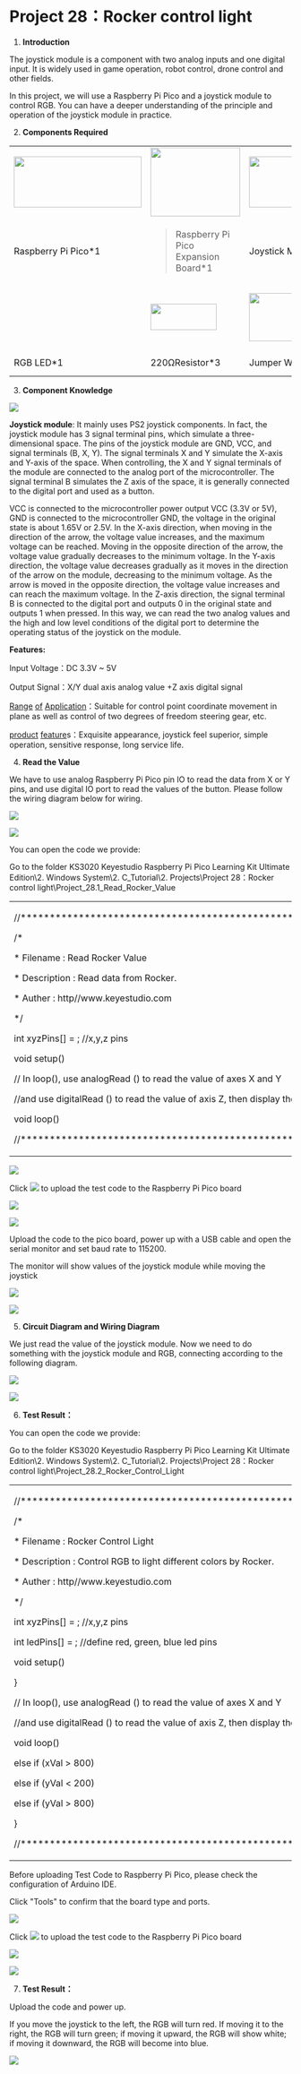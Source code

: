 # Project 28：Rocker control light

1.  **Introduction**

The joystick module is a component with two analog inputs and one
digital input. It is widely used in game operation, robot control, drone
control and other fields.

In this project, we will use a Raspberry Pi Pico and a joystick module
to control RGB. You can have a deeper understanding of the principle and
operation of the joystick module in practice.

2.  **Components Required**

<table>
<tbody>
<tr class="odd">
<td><img src="https://raw.githubusercontent.com/keyestudio/KS3020-KS3020F-Keyestudio-Raspberry-Pi-Pico-Ultimate-Starter-Kit-Arduino/master/media/b18fe281156b29c44796f72222718d58.jpeg" style="width:2.37431in;height:0.94514in" /></td>
<td><img src="https://raw.githubusercontent.com/keyestudio/KS3020-KS3020F-Keyestudio-Raspberry-Pi-Pico-Ultimate-Starter-Kit-Arduino/master/media/bbed91c0b45fcafc7e7163bfeabf68f9.png" style="width:1.67014in;height:1.28472in" /></td>
<td><img src="https://raw.githubusercontent.com/keyestudio/KS3020-KS3020F-Keyestudio-Raspberry-Pi-Pico-Ultimate-Starter-Kit-Arduino/master/media/d087b123748cbfb8ed9f517150db71c5.png" style="width:1.71042in;height:0.95139in" /></td>
<td></td>
<td></td>
<td></td>
</tr>
<tr class="even">
<td>Raspberry Pi Pico*1</td>
<td><blockquote>
<p>Raspberry Pi Pico Expansion Board*1</p>
</blockquote></td>
<td>Joystick Module*1</td>
<td></td>
<td></td>
<td></td>
</tr>
<tr class="odd">
<td><img src="https://raw.githubusercontent.com/keyestudio/KS3020-KS3020F-Keyestudio-Raspberry-Pi-Pico-Ultimate-Starter-Kit-Arduino/master/media/af749ecbde89c728a8c63e6527781cac.png" style="width:0.16806in;height:0.93194in" /></td>
<td><img src="https://raw.githubusercontent.com/keyestudio/KS3020-KS3020F-Keyestudio-Raspberry-Pi-Pico-Ultimate-Starter-Kit-Arduino/master/media/098a2730d0b0a2a4b2079e0fc87fd38b.png" style="width:1.22639in;height:0.49236in" /></td>
<td><img src="https://raw.githubusercontent.com/keyestudio/KS3020-KS3020F-Keyestudio-Raspberry-Pi-Pico-Ultimate-Starter-Kit-Arduino/master/media/c801a7baee258ff7f5f28ac6e9a7097b.png" style="width:0.92778in;height:0.89167in" /></td>
<td><img src="https://raw.githubusercontent.com/keyestudio/KS3020-KS3020F-Keyestudio-Raspberry-Pi-Pico-Ultimate-Starter-Kit-Arduino/master/media/7dcbd02995be3c142b2f97df7f7c03ce.png" style="width:1.275in;height:0.68264in" /></td>
<td><img src="https://raw.githubusercontent.com/keyestudio/KS3020-KS3020F-Keyestudio-Raspberry-Pi-Pico-Ultimate-Starter-Kit-Arduino/master/media/f1aed48e2c02214415853ad2358f3744.png" style="width:1.21875in;height:1.02986in" /></td>
<td><img src="https://raw.githubusercontent.com/keyestudio/KS3020-KS3020F-Keyestudio-Raspberry-Pi-Pico-Ultimate-Starter-Kit-Arduino/master/media/e65c16153d0ca27891c8c08092d96d5a.png" style="width:0.47292in;height:1.15833in" /></td>
</tr>
<tr class="even">
<td>RGB LED*1</td>
<td>220ΩResistor*3</td>
<td>Jumper Wires</td>
<td>USB Cable*1</td>
<td>M-F Dupont Wires</td>
<td>Breadboard*1</td>
</tr>
</tbody>
</table>

3.  **Component Knowledge**

![](/media/d087b123748cbfb8ed9f517150db71c5.png)

**Joystick module**: It mainly uses PS2 joystick components. In fact,
the joystick module has 3 signal terminal pins, which simulate a
three-dimensional space. The pins of the joystick module are GND, VCC,
and signal terminals (B, X, Y). The signal terminals X and Y simulate
the X-axis and Y-axis of the space. When controlling, the X and Y signal
terminals of the module are connected to the analog port of the
microcontroller. The signal terminal B simulates the Z axis of the
space, it is generally connected to the digital port and used as a
button.

VCC is connected to the microcontroller power output VCC (3.3V or 5V),
GND is connected to the microcontroller GND, the voltage in the original
state is about 1.65V or 2.5V. In the X-axis direction, when moving in
the direction of the arrow, the voltage value increases, and the maximum
voltage can be reached. Moving in the opposite direction of the arrow,
the voltage value gradually decreases to the minimum voltage. In the
Y-axis direction, the voltage value decreases gradually as it moves in
the direction of the arrow on the module, decreasing to the minimum
voltage. As the arrow is moved in the opposite direction, the voltage
value increases and can reach the maximum voltage. In the Z-axis
direction, the signal terminal B is connected to the digital port and
outputs 0 in the original state and outputs 1 when pressed. In this way,
we can read the two analog values and the high and low level conditions
of the digital port to determine the operating status of the joystick on
the module.

**Features:**

Input Voltage：DC 3.3V \~ 5V

Output Signal：X/Y dual axis analog value +Z axis digital signal

[Range](javascript:;) [of](javascript:;) [Application](javascript:;)：Suitable
for control point coordinate movement in plane as well as control of two
degrees of freedom steering gear, etc.  

[product](javascript:;) [feature](javascript:;)s：Exquisite appearance,
joystick feel superior, simple operation, sensitive response, long
service life.  

4.  **Read the Value**

We have to use analog Raspberry Pi Pico pin IO to read the data from X
or Y pins, and use digital IO port to read the values of the button.
Please follow the wiring diagram below for wiring.

![](/media/36004a41553a2f413ba05775e9b696eb.png)

![](/media/b843cdff62b3ccf3f3f028a834b468aa.png)

You can open the code we provide:

Go to the folder KS3020 Keyestudio Raspberry Pi Pico Learning Kit
Ultimate Edition\\2. Windows System\\2. C\_Tutorial\\2.
Projects\\Project 28：Rocker control
light\\Project\_28.1\_Read\_Rocker\_Value

<table>
<tbody>
<tr class="odd">
<td><p>//**********************************************************************************</p>
<p>/*</p>
<p>* Filename : Read Rocker Value</p>
<p>* Description : Read data from Rocker.</p>
<p>* Auther : http//www.keyestudio.com</p>
<p>*/</p>
<p>int xyzPins[] = ; //x,y,z pins</p>
<p>void setup() </p>
<p>// In loop(), use analogRead () to read the value of axes X and Y</p>
<p>//and use digitalRead () to read the value of axis Z, then display them.</p>
<p>void loop() </p>
<p>//**********************************************************************************</p></td>
</tr>
</tbody>
</table>

![](/media/e28f4f91a9c83bb8c86a7c7111728af6.png)

Click ![](/media/b0d41283bf5ae66d2d5ab45db15331ba.png) to upload the test code to the Raspberry
Pi Pico board

![](/media/89d623db8d58a26e5153873ed9d0fe37.png)

![](/media/50c6f20491ad82bc75b924f32177a2d8.png)

Upload the code to the pico board, power up with a USB cable and open
the serial monitor and set baud rate to 115200.

The monitor will show values of the joystick module while moving the
joystick

![](/media/c8097bd115d4c564192c19a08df2702a.jpeg)

![](/media/9448c2e32f64ffa31f400e678f590d50.png)

5.  **Circuit Diagram and Wiring Diagram**

We just read the value of the joystick module. Now we need to do
something with the joystick module and RGB, connecting according to the
following diagram.

![](/media/000ec2c5dae0b0d5368569abbd026f35.png)

![](/media/68601044f75ee6840f0b97cad9bea891.png)

6.  **Test Result：**

You can open the code we provide:

Go to the folder KS3020 Keyestudio Raspberry Pi Pico Learning Kit
Ultimate Edition\\2. Windows System\\2. C\_Tutorial\\2.
Projects\\Project 28：Rocker control
light\\Project\_28.2\_Rocker\_Control\_Light

<table>
<tbody>
<tr class="odd">
<td><p>//**********************************************************************************</p>
<p>/*</p>
<p>* Filename : Rocker Control Light</p>
<p>* Description : Control RGB to light different colors by Rocker.</p>
<p>* Auther : http//www.keyestudio.com</p>
<p>*/</p>
<p>int xyzPins[] = ; //x,y,z pins</p>
<p>int ledPins[] = ; //define red, green, blue led pins</p>
<p>void setup() </p>
<p>}</p>
<p>// In loop(), use analogRead () to read the value of axes X and Y</p>
<p>//and use digitalRead () to read the value of axis Z, then display them.</p>
<p>void loop() </p>
<p>else if (xVal &gt; 800)</p>
<p>else if (yVal &lt; 200)</p>
<p>else if (yVal &gt; 800)</p>
<p>}</p>
<p>//**********************************************************************************</p></td>
</tr>
</tbody>
</table>

Before uploading Test Code to Raspberry Pi Pico, please check the
configuration of Arduino IDE.

Click "Tools" to confirm that the board type and ports.

![](/media/12bd0ec147c24544433f08e89901eb4e.png)

Click ![](/media/b0d41283bf5ae66d2d5ab45db15331ba.png) to upload the test code to the Raspberry
Pi Pico board

![](/media/61b34356cd2b1fd3036254729f208a7b.png)

![](/media/3f0777194062bfd4625ca8016fdc36b8.png)

7.  **Test Result：**

Upload the code and power up.

If you move the joystick to the left, the RGB will turn red. If moving
it to the right, the RGB will turn green; if moving it upward, the RGB
will show white; if moving it downward, the RGB will become into blue.

![](/media/9c2d0d8777200827b16c49b752d45c4c.jpeg)
